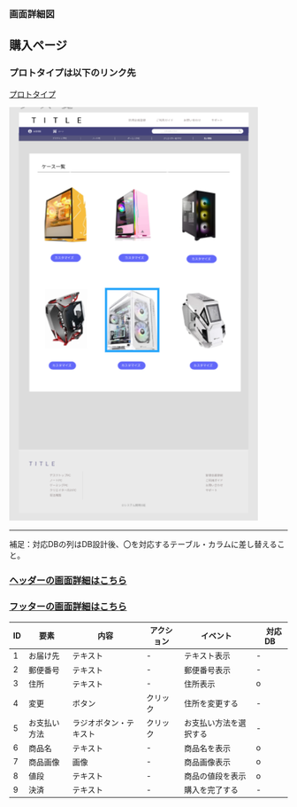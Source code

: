 

### 画面詳細図
## 購入ページ
### プロトタイプは以下のリンク先
[プロトタイプ](https://www.figma.com/file/wcRIGueq4vM1sdFyJs55Xj/%E7%94%BB%E9%9D%A2%E3%83%87%E3%82%B6%E3%82%A4%E3%83%B3?node-id=0%3A1)

<img src = "./img/case.png" width = "450">

******

補足：対応DBの列はDB設計後、〇を対応するテーブル・カラムに差し替えること。

### [ヘッダーの画面詳細はこちら](https://github.com/Aso2001011/SD2A03Dev/blob/main/%E7%94%BB%E9%9D%A2%E8%A9%B3%E7%B4%B0%E5%9B%B3/%E3%83%98%E3%83%83%E3%83%80%E3%83%BC.md)
### [フッターの画面詳細はこちら](https://github.com/Aso2001011/SD2A03Dev/blob/main/%E7%94%BB%E9%9D%A2%E8%A9%B3%E7%B4%B0%E5%9B%B3/%E3%83%95%E3%83%83%E3%82%BF%E3%83%BC.md)

| ID | 要素 | 内容 | アクション | イベント |　対応DB |
|----|------|------|------------|---------|--------------|
|1|お届け先|テキスト|-|テキスト表示|-|
|2|郵便番号|テキスト|-|郵便番号表示|-|
|3|住所|テキスト|-|住所表示|o|
|4|変更|ボタン|クリック|住所を変更する|-|
|5|お支払い方法|ラジオボタン・テキスト|クリック|お支払い方法を選択する|-|
|6|商品名|テキスト|-|商品名を表示|o|
|7|商品画像|画像|-|商品画像表示|o|
|8|値段|テキスト|-|商品の値段を表示|o|
|9|決済|テキスト|-|購入を完了する|-|

